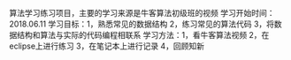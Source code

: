 算法学习练习项目，主要的学习来源是牛客算法初级班的视频
学习开始时间：2018.06.11
学习目标：1，熟悉常见的数据结构
	  2，练习常见的算法代码
	  3，将数据结构和算法与实际的代码编程相联系
学习方法：1，看牛客算法视频
	  2，在eclipse上进行练习
	  3，在笔记本上进行记录
	  4，回顾知新